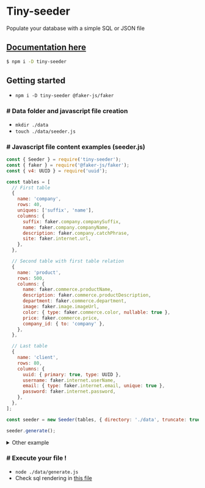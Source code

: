 # Tiny-seeder

Populate your database with a simple SQL or JSON file

## [Documentation here](https://docs.tiny-seeder.sucrose.xyz/)

```bash
$ npm i -D tiny-seeder
```

## Getting started

- `npm i -D tiny-seeder @faker-js/faker`

### # Data folder and javascript file creation

- `mkdir ./data`
- `touch ./data/seeder.js`

### # Javascript file content examples (seeder.js)

```js
const { Seeder } = require('tiny-seeder');
const { faker } = require('@faker-js/faker');
const { v4: UUID } = require('uuid');

const tables = [
  // First table
  {
    name: 'company',
    rows: 40,
    uniques: ['suffix', 'name'],
    columns: {
      suffix: faker.company.companySuffix,
      name: faker.company.companyName,
      description: faker.company.catchPhrase,
      site: faker.internet.url,
    },
  },

  // Second table with first table relation
  {
    name: 'product',
    rows: 500,
    columns: {
      name: faker.commerce.productName,
      description: faker.commerce.productDescription,
      department: faker.commerce.department,
      image: faker.image.imageUrl,
      color: { type: faker.commerce.color, nullable: true },
      price: faker.commerce.price,
      company_id: { to: 'company' },
    },
  },

  // Last table
  {
    name: 'client',
    rows: 80,
    columns: {
      uuid: { primary: true, type: UUID },
      username: faker.internet.userName,
      email: { type: faker.internet.email, unique: true },
      password: faker.internet.password,
    },
  },
];

const seeder = new Seeder(tables, { directory: './data', truncate: true });

seeder.generate();
```

<details>
  <summary>Other example</summary>

```js
const { Seeder } = require('tiny-seeder');
const { faker } = require('@faker-js/faker');
const { v4: UUID } = require('uuid');

const seeder = new Seeder(null, { directory: './data' });

seeder.add({
  name: 'company',
  rows: 40,
  uniques: ['suffix', 'name'],
  columns: {
    suffix: faker.company.companySuffix,
    name: faker.company.companyName,
    description: faker.company.catchPhrase,
    site: faker.internet.url,
  },
});

seeder.add({
  name: 'product',
  rows: 500,
  columns: {
    name: faker.commerce.productName,
    description: faker.commerce.productDescription,
    department: faker.commerce.department,
    image: faker.image.imageUrl,
    color: { type: faker.commerce.color, nullable: true },
    price: faker.commerce.price,
    company_id: { to: 'company' },
  },
});

seeder.add({
  name: 'client',
  rows: 80,
  columns: {
    uuid: { primary: true, type: UUID },
    username: faker.internet.userName,
    email: { type: faker.internet.email, unique: true },
    password: faker.internet.password,
  },
});

seeder.remove('client');

seeder.generate();
```

</details>

### # Execute your file !

- `node ./data/generate.js`
- Check sql rendering in [this file](./data/seeds-example.sql)
